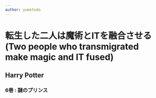```yaml
---
author: yumetodo
---
```


# 転生した二人は魔術とITを融合させる(Two people who transmigrated make magic and IT fused)
## Harry Potter
### 6巻 : 謎のプリンス
